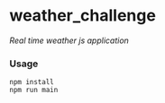# weather_challenge
*Real time weather js application*

### **Usage**
```
npm install
npm run main
```
 
